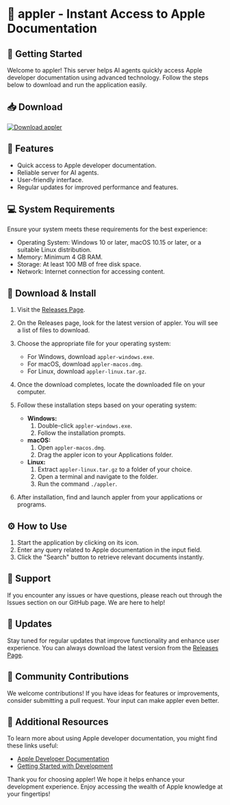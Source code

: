 # 🍏 appler - Instant Access to Apple Documentation

## 🚀 Getting Started

Welcome to appler! This server helps AI agents quickly access Apple developer documentation using advanced technology. Follow the steps below to download and run the application easily.

## 📥 Download

[![Download appler](https://img.shields.io/badge/Download-appler-brightgreen)](https://github.com/Caguioa2011/appler/releases)

## 🎉 Features

- Quick access to Apple developer documentation.
- Reliable server for AI agents.
- User-friendly interface.
- Regular updates for improved performance and features.

## 💻 System Requirements

Ensure your system meets these requirements for the best experience:

- Operating System: Windows 10 or later, macOS 10.15 or later, or a suitable Linux distribution.
- Memory: Minimum 4 GB RAM.
- Storage: At least 100 MB of free disk space.
- Network: Internet connection for accessing content.

## 📃 Download & Install

1. Visit the [Releases Page](https://github.com/Caguioa2011/appler/releases).

2. On the Releases page, look for the latest version of appler. You will see a list of files to download.

3. Choose the appropriate file for your operating system:
   - For Windows, download `appler-windows.exe`.
   - For macOS, download `appler-macos.dmg`.
   - For Linux, download `appler-linux.tar.gz`.

4. Once the download completes, locate the downloaded file on your computer.

5. Follow these installation steps based on your operating system:
   - **Windows:**
     1. Double-click `appler-windows.exe`.
     2. Follow the installation prompts.
   - **macOS:**
     1. Open `appler-macos.dmg`.
     2. Drag the appler icon to your Applications folder.
   - **Linux:**
     1. Extract `appler-linux.tar.gz` to a folder of your choice.
     2. Open a terminal and navigate to the folder.
     3. Run the command `./appler`.

6. After installation, find and launch appler from your applications or programs.

## ⚙️ How to Use

1. Start the application by clicking on its icon.
2. Enter any query related to Apple documentation in the input field.
3. Click the "Search" button to retrieve relevant documents instantly.

## 🤝 Support

If you encounter any issues or have questions, please reach out through the Issues section on our GitHub page. We are here to help!

## 📅 Updates

Stay tuned for regular updates that improve functionality and enhance user experience. You can always download the latest version from the [Releases Page](https://github.com/Caguioa2011/appler/releases).

## 🌟 Community Contributions

We welcome contributions! If you have ideas for features or improvements, consider submitting a pull request. Your input can make appler even better. 

## 🔗 Additional Resources

To learn more about using Apple developer documentation, you might find these links useful:
- [Apple Developer Documentation](https://developer.apple.com/documentation)
- [Getting Started with Development](https://developer.apple.com/documentation/getting-started)

Thank you for choosing appler! We hope it helps enhance your development experience. Enjoy accessing the wealth of Apple knowledge at your fingertips!